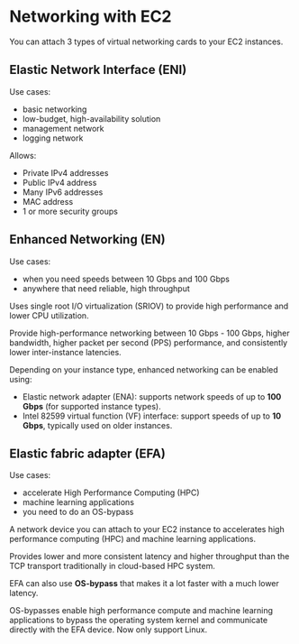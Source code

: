 # Networking with EC2

You can attach 3 types of virtual networking cards 
to your EC2 instances.

## Elastic Network Interface (ENI)

Use cases:
- basic networking
- low-budget, high-availability solution
- management network
- logging network

Allows:
- Private IPv4 addresses
- Public IPv4 address
- Many IPv6 addresses
- MAC address
- 1 or more security groups


## Enhanced Networking (EN)

Use cases:
- when you need speeds between 10 Gbps and 100 Gbps
- anywhere that need reliable, high throughput

Uses single root I/O virtualization (SRIOV)
to provide high performance and lower CPU utilization.

Provide high-performance networking between 10 Gbps - 100 Gbps, 
higher bandwidth, higher packet per second (PPS) performance,
and consistently lower inter-instance latencies.

Depending on your instance type, enhanced networking can be enabled using:
- Elastic network adapter (ENA): supports network speeds of up to **100 Gbps** (for supported instance types).
- Intel 82599 virtual function (VF) interface: support speeds of up to **10 Gbps**, typically used on older instances.


## Elastic fabric adapter (EFA)

Use cases:
- accelerate High Performance Computing (HPC)
- machine learning applications
- you need to do an OS-bypass

A network device you can attach to your EC2 instance to 
accelerates high performance computing (HPC)
and machine learning applications.

Provides lower and more consistent latency and higher throughput than the TCP transport traditionally in cloud-based HPC system.

EFA can also use **OS-bypass** that makes it a lot faster
with a much lower latency.

OS-bypasses enable high performance compute and machine learning applications to bypass the operating system kernel and communicate directly with the EFA device. Now only support Linux.
